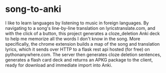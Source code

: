 # song-to-anki

I like to learn languages by listening to music in foreign languages. By navigating to a song's line-by-line translation on lyricstranslate.com, and with the click of a button, this project generates a cloze_deletion Anki deck to help me memorize all the words I don't know in the song. More specifically, the chrome extension builds a map of the song and translation lyrics, which it sends over HTTP to a flask rest api hosted (for free) on pythonanywhere.com. The server then generates cloze deletion sentences, generates a flash card deck and returns an APKG package to the client, ready for download and immediate import into Anki.
